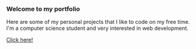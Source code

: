 ### Welcome to my portfolio

<p>Here are some of my personal projects that I like to code on my free time. I'm a computer science student and very interested in web development. </p>

<a href="https://vieiracodes.netlify.com" target="_blank">Click here!</a>

